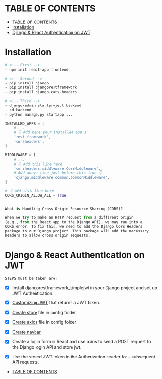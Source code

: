 # TABLE OF CONTENTS

- [TABLE OF CONTENTS](#table-of-contents)
- [Installation](#installation)
- [Django \& React Authentication on JWT](#django--react-authentication-on-jwt)

# Installation

```bash
# <!-- First -->
- npm init react-app frontend

# <!-- Second -->
- pip install django
- pip install djangorestframework
- pip install django-cors-headers

# <!-- Third -->
- django-admin startproject backend
- cd backend
- python manage.py startapp ...
```

```python
INSTALLED_APPS = [
    # ...
    # 👇 Add here your installed app's
    'rest_framework',
    'corsheaders',
]

MIDDLEWARE = [
    # ...
    # 👇 Add this line here
    'corsheaders.middleware.CorsMiddleware',
    # Add above line just before this line 👇
    'django.middleware.common.CommonMiddleware',
]

# 👇 Add this line here
CORS_ORIGIN_ALLOW_ALL = True


What is Handling Cross-Origin Resource Sharing (CORS)?

When we try to make an HTTP request from a different origin 
(e.g., from the React app to the Django API), we may run into a 
CORS error. To fix this, we need to add the Django Cors Headers 
package to our Django project. This package will add the necessary 
headers to allow cross-origin requests.
```

# Django & React Authentication on JWT

`STEPS must be taken are:`
- [x] Install djangorestframework_simplejwt in your Django project and set up [JWT Authentication](DRF.md#jwt).
- [x] [Customizing JWT](DRF.md#customizing-jwt) that returns a JWT token.
- [x] [Create store](React.md#Create-store.js-file-in-root-folder) file in config folder
- [x] [Create axios](React.md#Create-axios.js-file-in-root-folder) file in config folder
- [x] [Create navbar](React.md#Create-navbar)
- [x] Create a login form in React and use axios to send a POST request to the Django login API and store jwt.
- [x] Use the stored JWT token in the Authorization header for - subsequent API requests.




- [TABLE OF CONTENTS](#table-of-contents)
